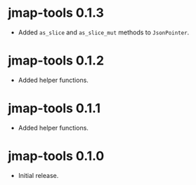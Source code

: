 jmap-tools 0.1.3
================================
- Added `as_slice` and `as_slice_mut` methods to `JsonPointer`.

jmap-tools 0.1.2
================================
- Added helper functions.

jmap-tools 0.1.1
================================
- Added helper functions.

jmap-tools 0.1.0
================================
- Initial release.
